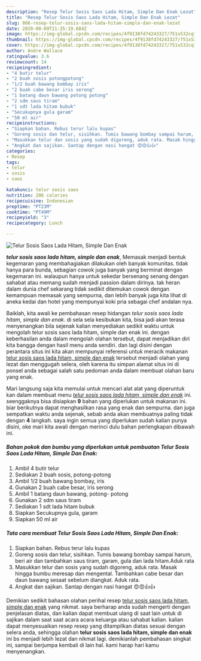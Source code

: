```yaml
---
description: "Resep Telur Sosis Saos Lada Hitam, Simple Dan Enak Lezat"
title: "Resep Telur Sosis Saos Lada Hitam, Simple Dan Enak Lezat"
slug: 866-resep-telur-sosis-saos-lada-hitam-simple-dan-enak-lezat
date: 2020-08-09T21:35:19.684Z
image: https://img-global.cpcdn.com/recipes/4f9138fd74243327/751x532cq70/telur-sosis-saos-lada-hitam-simple-dan-enak-foto-resep-utama.jpg
thumbnail: https://img-global.cpcdn.com/recipes/4f9138fd74243327/751x532cq70/telur-sosis-saos-lada-hitam-simple-dan-enak-foto-resep-utama.jpg
cover: https://img-global.cpcdn.com/recipes/4f9138fd74243327/751x532cq70/telur-sosis-saos-lada-hitam-simple-dan-enak-foto-resep-utama.jpg
author: Andre Wallace
ratingvalue: 3.6
reviewcount: 14
recipeingredient:
- "4 butir telur"
- "2 buah sosis potongpotong"
- "1/2 buah bawang bombay iris"
- "2 buah cabe besar iris serong"
- "1 batang daun bawang potong potong"
- "2 sdm saus tiram"
- "1 sdt lada hitam bubuk"
- "Secukupnya gula garam"
- "50 ml air"
recipeinstructions:
- "Siapkan bahan. Rebus terur lalu kupas"
- "Goreng sosis dan telur, sisihkan. Tumis bawang bombay sampai harum, beri air dan tambahkan saus tiram, garam, gula dan lada hitam.Aduk rata"
- "Masukkan telur dan sosis yang sudah digoreng, aduk rata. Masak hingga bumbu meresap dan mengental. Tambahkan cabe besar dan daun bawang sesaat sebelum diangkat. Aduk rata."
- "Angkat dan sajikan. Santap dengan nasi hangat 😍😍👍👍"
categories:
- Resep
tags:
- telur
- sosis
- saos

katakunci: telur sosis saos 
nutrition: 206 calories
recipecuisine: Indonesian
preptime: "PT23M"
cooktime: "PT49M"
recipeyield: "3"
recipecategory: Lunch

---
```



![Telur Sosis Saos Lada Hitam, Simple Dan Enak](https://img-global.cpcdn.com/recipes/4f9138fd74243327/751x532cq70/telur-sosis-saos-lada-hitam-simple-dan-enak-foto-resep-utama.jpg)

<b><i>telur sosis saos lada hitam, simple dan enak</i></b>, Memasak menjadi bentuk kegemaran yang membahagiakan dilakukan oleh banyak komunitas. tidak hanya para bunda, sebagian cowok juga banyak yang berminat dengan kegemaran ini. walaupun hanya untuk sekedar bersenang senang dengan sahabat atau memang sudah menjadi passion dalam dirinya. tak heran dalam dunia chef sekarang tidak sedikit ditemukan cowok dengan kemampuan memasak yang sempurna, dan lebih banyak juga kita lihat di aneka kedai dan hotel yang mempunyai koki pria sebagai chef andalan nya.



Baiklah, kita awali ke pembahasan resep hidangan <i>telur sosis saos lada hitam, simple dan enak</i>. di sela sela kesibukan kita, bisa jadi akan terasa menyenangkan bila sejenak kalian menyediakan sedikit waktu untuk mengolah telur sosis saos lada hitam, simple dan enak ini. dengan keberhasilan anda dalam mengolah olahan tersebut, dapat menjadikan diri kita bangga dengan hasil menu anda sendiri. dan lagi disini dengan perantara situs ini kita akan mempunyai referensi untuk meracik makanan <u>telur sosis saos lada hitam, simple dan enak</u> tersebut menjadi olahan yang lezat dan menggugah selera, oleh karena itu simpan alamat situs ini di ponsel anda sebagai salah satu pedoman anda dalam membuat olahan baru yang enak.


Mari langsung saja kita memulai untuk mencari alat alat yang diperuntuk kan dalam membuat menu <u><i>telur sosis saos lada hitam, simple dan enak</i></u> ini. seenggaknya bisa disiapkan <b>9</b> bahan yang diperlukan untuk makanan ini. biar berikutnya dapat menghasilkan rasa yang enak dan sempurna. dan juga sempatkan waktu anda sejenak, sebab anda akan membuatnya paling tidak dengan <b>4</b> langkah. saya ingin semua yang diperlukan sudah kalian punya disini, oke mari kita awali dengan merinci dulu bahan perlengkapan dibawah ini.

<!--inarticleads1-->

##### Bahan pokok dan bumbu yang diperlukan untuk pembuatan Telur Sosis Saos Lada Hitam, Simple Dan Enak:

1. Ambil 4 butir telur
1. Sediakan 2 buah sosis, potong-potong
1. Ambil 1/2 buah bawang bombay, iris
1. Gunakan 2 buah cabe besar, iris serong
1. Ambil 1 batang daun bawang, potong- potong
1. Gunakan 2 sdm saus tiram
1. Sediakan 1 sdt lada hitam bubuk
1. Siapkan Secukupnya gula, garam
1. Siapkan 50 ml air




<!--inarticleads2-->

##### Tata cara membuat Telur Sosis Saos Lada Hitam, Simple Dan Enak:

1. Siapkan bahan. Rebus terur lalu kupas
1. Goreng sosis dan telur, sisihkan. Tumis bawang bombay sampai harum, beri air dan tambahkan saus tiram, garam, gula dan lada hitam.Aduk rata
1. Masukkan telur dan sosis yang sudah digoreng, aduk rata. Masak hingga bumbu meresap dan mengental. Tambahkan cabe besar dan daun bawang sesaat sebelum diangkat. Aduk rata.
1. Angkat dan sajikan. Santap dengan nasi hangat 😍😍👍👍




Demikian sedikit bahasan olahan perihal resep <u>telur sosis saos lada hitam, simple dan enak</u> yang nikmat. saya berharap anda sudah mengerti dengan penjelasan diatas, dan kalian dapat membuat ulang di saat lain untuk di sajikan dalam saat saat acara acara keluarga atau sahabat kalian. kalian dapat menyesuaikan resep resep yang ditampilkan diatas sesuai dengan selera anda, sehingga olahan <b>telur sosis saos lada hitam, simple dan enak</b> ini bs menjadi lebih lezat dan nikmat lagi. demikianlah pembahasan singkat ini, sampai berjumpa kembali di lain hal. kami harap hari kamu menyenangkan.
